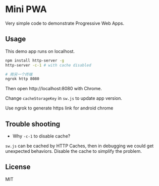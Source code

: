 # Mini PWA
Very simple code to demonstrate Progressive Web Apps.

## Usage
This demo app runs on localhost.

```sh
npm install http-server -g
http-server -c-1 # with cache disabled

# 用另一个终端
ngrok http 8080
```
Then open http://localhost:8080 with Chrome.

Change `cacheStorageKey` in `sw.js` to update app version.

Use ngrok to generate https link for android chrome

## Trouble shooting
- Why `-c-1` to disable cache?

`sw.js` can be cached by HTTP Caches, then in debugging we could get unexpected behaviors. Disable the cache to simplify the problem.

## License
MIT
